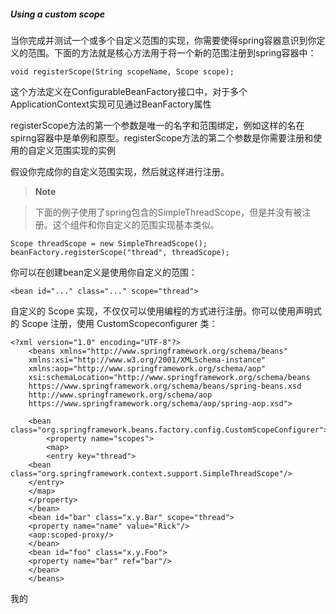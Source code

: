 ##### Using a custom scope

当你完成并测试一个或多个自定义范围的实现，你需要使得spring容器意识到你定义的范围。下面的方法就是核心方法用于将一个新的范围注册到spring容器中：

```
void registerScope(String scopeName, Scope scope);
```

这个方法定义在ConfigurableBeanFactory接口中，对于多个ApplicationContext实现可见通过BeanFactory属性

registerScope方法的第一个参数是唯一的名字和范围绑定，例如这样的名在spirng容器中是单例和原型。registerScope方法的第二个参数是你需要注册和使用的自定义范围实现的实例

假设你完成你的自定义范围实现，然后就这样进行注册。

>**Note**

>下面的例子使用了spring包含的SimpleThreadScope，但是并没有被注册。这个组件和你自定义的范围实现基本类似。

```
Scope threadScope = new SimpleThreadScope();
beanFactory.registerScope("thread", threadScope);
```

你可以在创建bean定义是使用你自定义的范围：

```
<bean id="..." class="..." scope="thread">
```

自定义的 Scope 实现，不仅仅可以使用编程的方式进行注册。你可以使用声明式的 Scope 注册，使用 CustomScopeconfigurer 类：

```
<?xml version="1.0" encoding="UTF-8"?>
    <beans xmlns="http://www.springframework.org/schema/beans"
    xmlns:xsi="http://www.w3.org/2001/XMLSchema-instance"
    xmlns:aop="http://www.springframework.org/schema/aop"
    xsi:schemaLocation="http://www.springframework.org/schema/beans
    https://www.springframework.org/schema/beans/spring-beans.xsd
    http://www.springframework.org/schema/aop
    https://www.springframework.org/schema/aop/spring-aop.xsd">

    <bean class="org.springframework.beans.factory.config.CustomScopeConfigurer">
        <property name="scopes">
        <map>
        <entry key="thread">
    <bean class="org.springframework.context.support.SimpleThreadScope"/>
    </entry>
    </map>
    </property>
    </bean>
    <bean id="bar" class="x.y.Bar" scope="thread">
    <property name="name" value="Rick"/>
    <aop:scoped-proxy/>
    </bean>
    <bean id="foo" class="x.y.Foo">
    <property name="bar" ref="bar"/>
    </bean>
    </beans>
```

我的
